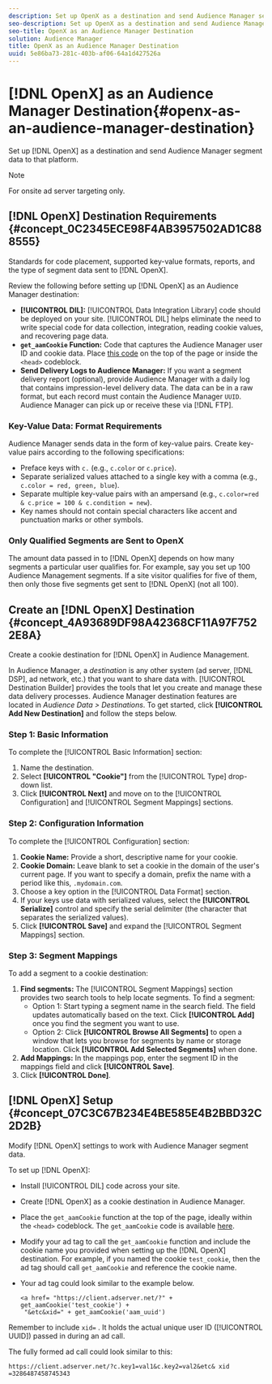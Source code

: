 ```yaml
---
description: Set up OpenX as a destination and send Audience Manager segment data to that platform.
seo-description: Set up OpenX as a destination and send Audience Manager segment data to that platform.
seo-title: OpenX as an Audience Manager Destination
solution: Audience Manager
title: OpenX as an Audience Manager Destination
uuid: 5e86ba73-281c-403b-af06-64a1d427526a
---
```


# [!DNL OpenX] as an Audience Manager Destination{#openx-as-an-audience-manager-destination}

Set up [!DNL OpenX] as a destination and send Audience Manager segment data to that platform.

>[!NOTE]
>
>For onsite ad server targeting only.

## [!DNL OpenX] Destination Requirements {#concept_0C2345ECE98F4AB3957502AD1C888555}

Standards for code placement, supported key-value formats, reports, and the type of segment data sent to [!DNL OpenX].

<!-- aam-openx-requirements.xml -->

Review the following before setting up [!DNL OpenX] as an Audience Manager destination:

* **[!UICONTROL DIL]:** [!UICONTROL Data Integration Library] code should be deployed on your site. [!UICONTROL DIL] helps eliminate the need to write special code for data collection, integration, reading cookie values, and recovering page data.
* **`get_aamCookie` Function:** Code that captures the Audience Manager user ID and cookie data. Place [this code](../../features/destinations/get-aam-cookie-code.md#reference_0102FABCC96547DE81DFCA0600BBEFD3) on the top of the page or inside the `<head>` codeblock.
* **Send Delivery Logs to Audience Manager:** If you want a segment delivery report (optional), provide Audience Manager with a daily log that contains impression-level delivery data. The data can be in a raw format, but each record must contain the Audience Manager `UUID`. Audience Manager can pick up or receive these via [!DNL FTP].

### Key-Value Data: Format Requirements

Audience Manager sends data in the form of key-value pairs. Create key-value pairs according to the following specifications:

* Preface keys with `c.` (e.g., `c.color` or `c.price`).
* Separate serialized values attached to a single key with a comma (e.g., `c.color = red, green, blue`).
* Separate multiple key-value pairs with an ampersand (e.g., `c.color=red & c.price = 100 & c.condition = new`).
* Key names should not contain special characters like accent and punctuation marks or other symbols.

### Only Qualified Segments are Sent to OpenX

The amount data passed in to [!DNL OpenX] depends on how many segments a particular user qualifies for. For example, say you set up 100 Audience Management segments. If a site visitor qualifies for five of them, then only those five segments get sent to [!DNL OpenX] (not all 100).

## Create an [!DNL OpenX] Destination {#concept_4A93689DF98A42368CF11A97F7522E8A}

Create a cookie destination for [!DNL OpenX] in Audience Management.

<!-- aam-openx-destination.xml -->

In Audience Manager, a *destination* is any other system (ad server, [!DNL DSP], ad network, etc.) that you want to share data with. [!UICONTROL Destination Builder] provides the tools that let you create and manage these data delivery processes. Audience Manager destination features are located in *Audience Data > Destinations*. To get started, click **[!UICONTROL Add New Destination]** and follow the steps below.

### Step 1: Basic Information

To complete the [!UICONTROL Basic Information] section:

1. Name the destination.
1. Select **[!UICONTROL "Cookie"]** from the [!UICONTROL Type] drop-down list.
1. Click **[!UICONTROL Next]** and move on to the [!UICONTROL Configuration] and [!UICONTROL Segment Mappings] sections.

### Step 2: Configuration Information

To complete the [!UICONTROL Configuration] section:

1. **Cookie Name:** Provide a short, descriptive name for your cookie.
1. **Cookie Domain:** Leave blank to set a cookie in the domain of the user's current page. If you want to specify a domain, prefix the name with a period like this, `.mydomain.com`.
1. Choose a key option in the [!UICONTROL Data Format] section.
1. If your keys use data with serialized values, select the **[!UICONTROL Serialize]** control and specify the serial delimiter (the character that separates the serialized values).
1. Click **[!UICONTROL Save]** and expand the [!UICONTROL Segment Mappings] section.

### Step 3: Segment Mappings

To add a segment to a cookie destination:

1. **Find segments:** The [!UICONTROL Segment Mappings] section provides two search tools to help locate segments. To find a segment:
    * Option 1: Start typing a segment name in the search field. The field updates automatically based on the text. Click **[!UICONTROL Add]** once you find the segment you want to use.
    * Option 2: Click **[!UICONTROL Browse All Segments]** to open a window that lets you browse for segments by name or storage location. Click **[!UICONTROL Add Selected Segments]** when done.
1. **Add Mappings:** In the mappings pop, enter the segment ID in the mappings field and click **[!UICONTROL Save]**.
1. Click **[!UICONTROL Done]**.

## [!DNL OpenX] Setup {#concept_07C3C67B234E4BE585E4B2BBD32C2D2B}

Modify [!DNL OpenX] settings to work with Audience Manager segment data.

<!-- aam-openx-code.xml -->

To set up [!DNL OpenX]:

* Install [!UICONTROL DIL] code across your site.
* Create [!DNL OpenX] as a cookie destination in Audience Manager.
* Place the `get_aamCookie` function at the top of the page, ideally within the `<head>` codeblock. The `get_aamCookie` code is available [here](../../features/destinations/get-aam-cookie-code.md#reference_0102FABCC96547DE81DFCA0600BBEFD3).
* Modify your ad tag to call the `get_aamCookie` function and include the cookie name you provided when setting up the [!DNL OpenX] destination. For example, if you named the cookie `test_cookie`, then the ad tag should call `get_aamCookie` and reference the cookie name.
* Your ad tag could look similar to the example below.

  ```
  <a href= "https://client.adserver.net/?" + get_aamCookie('test_cookie') +
   "&etc&xid=" + get_aamCookie('aam_uuid')
  ```

Remember to include `xid=` . It holds the actual unique user ID ([!UICONTROL UUID]) passed in during an ad call.

The fully formed ad call could look similar to this:

```
https://client.adserver.net/?c.key1=val1&c.key2=val2&etc& xid =3286487458745343
```